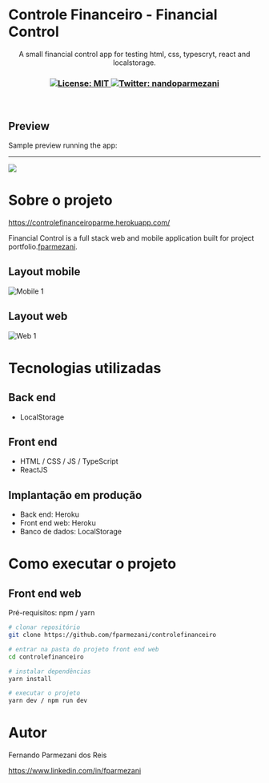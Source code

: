 # Controle Financeiro - Financial Control
<p align="center">A small financial control app for testing html, css, typescryt, react and localstorage.</p>
<h3 align="center">
  <a href="https://github.com/fparmezani/controlefinanceiro/blob/master/LICENSE" target="_blank">
    <img alt="License: MIT" src="https://img.shields.io/badge/License-MIT-yellow.svg" />
  </a>
  <a href="https://twitter.com/nandoparmezani" target="_blank">
    <img alt="Twitter: nandoparmezani" src="https://img.shields.io/twitter/follow/nandoparmezani.svg?style=social" />
  </a>
</h3>

<br />

## Preview

Sample preview running the app:
<hr/>
<img src="https://raw.githubusercontent.com/gist/fparmezani/a45023369b5068a625c2dda6cca52c6d/raw/f731e34490996e18b643aa35cb2a7d12481b0721/controle_financeiro.svg">

# Sobre o projeto

https://controlefinanceiroparme.herokuapp.com/

Financial Control is a full stack web and mobile application built for project portfolio.[fparmezani](https://parmezani.net "Site do Fernando Parmezani").


## Layout mobile
![Mobile 1](https://raw.githubusercontent.com/gist/fparmezani/2bbed908b1fe4edb3c9f9cf564b6ffda/raw/80a3fd50ab6eae78eab930274f0a833e97d42445/controle_financeiro_mobile.svg) 

## Layout web
![Web 1](https://raw.githubusercontent.com/gist/fparmezani/a45023369b5068a625c2dda6cca52c6d/raw/f731e34490996e18b643aa35cb2a7d12481b0721/controle_financeiro.svg)


# Tecnologias utilizadas
## Back end
- LocalStorage

## Front end
- HTML / CSS / JS / TypeScript
- ReactJS

## Implantação em produção
- Back end: Heroku
- Front end web: Heroku
- Banco de dados: LocalStorage

# Como executar o projeto

## Front end web
Pré-requisitos: npm / yarn

```bash
# clonar repositório
git clone https://github.com/fparmezani/controlefinanceiro

# entrar na pasta do projeto front end web
cd controlefinanceiro

# instalar dependências
yarn install

# executar o projeto
yarn dev / npm run dev
```

# Autor

Fernando Parmezani dos Reis

https://www.linkedin.com/in/fparmezani

